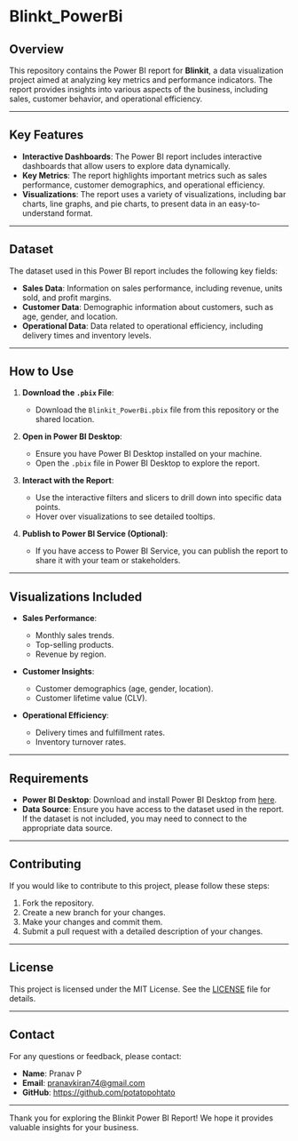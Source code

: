 # Blinkt_PowerBi

## Overview

This repository contains the Power BI report for **Blinkit**, a data visualization project aimed at analyzing key metrics and performance indicators. The report provides insights into various aspects of the business, including sales, customer behavior, and operational efficiency.

---

## Key Features

- **Interactive Dashboards**: The Power BI report includes interactive dashboards that allow users to explore data dynamically.
- **Key Metrics**: The report highlights important metrics such as sales performance, customer demographics, and operational efficiency.
- **Visualizations**: The report uses a variety of visualizations, including bar charts, line graphs, and pie charts, to present data in an easy-to-understand format.

---

## Dataset

The dataset used in this Power BI report includes the following key fields:

- **Sales Data**: Information on sales performance, including revenue, units sold, and profit margins.
- **Customer Data**: Demographic information about customers, such as age, gender, and location.
- **Operational Data**: Data related to operational efficiency, including delivery times and inventory levels.

---

## How to Use

1. **Download the `.pbix` File**:
   - Download the `Blinkit_PowerBi.pbix` file from this repository or the shared location.

2. **Open in Power BI Desktop**:
   - Ensure you have Power BI Desktop installed on your machine.
   - Open the `.pbix` file in Power BI Desktop to explore the report.

3. **Interact with the Report**:
   - Use the interactive filters and slicers to drill down into specific data points.
   - Hover over visualizations to see detailed tooltips.

4. **Publish to Power BI Service (Optional)**:
   - If you have access to Power BI Service, you can publish the report to share it with your team or stakeholders.

---

## Visualizations Included

- **Sales Performance**:
  - Monthly sales trends.
  - Top-selling products.
  - Revenue by region.

- **Customer Insights**:
  - Customer demographics (age, gender, location).
  - Customer lifetime value (CLV).

- **Operational Efficiency**:
  - Delivery times and fulfillment rates.
  - Inventory turnover rates.

---

## Requirements

- **Power BI Desktop**: Download and install Power BI Desktop from [here](https://powerbi.microsoft.com/desktop/).
- **Data Source**: Ensure you have access to the dataset used in the report. If the dataset is not included, you may need to connect to the appropriate data source.

---

## Contributing

If you would like to contribute to this project, please follow these steps:

1. Fork the repository.
2. Create a new branch for your changes.
3. Make your changes and commit them.
4. Submit a pull request with a detailed description of your changes.

---

## License

This project is licensed under the MIT License. See the [LICENSE](LICENSE) file for details.

---

## Contact

For any questions or feedback, please contact:

- **Name**: Pranav P
- **Email**: pranavkiran74@gmail.com
- **GitHub**: https://github.com/potatopohtato

---

Thank you for exploring the Blinkit Power BI Report! We hope it provides valuable insights for your business.
